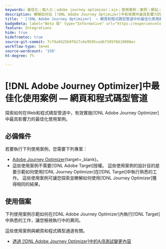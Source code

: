 ```yaml
---
keywords: 最佳化；個人化；adobe journey optimizer；ajo；使用案例；案例；網站；程式碼型
description: 瞭解如何在 [!DNL Adobe Journey Optimizer]中有效實作最具影響力的最佳化使用案例。
title: ' [!DNL Adobe Journey Optimizer]  — 網頁和程式碼型管道中的最佳化使用案例'
badgeBeta: label="Beta 版" type="Informative" url="https://experienceleague.adobe.com/docs/target/using/introduction/intro.html#beta newtab=true" tooltip=" [!DNL Adobe Target] 有哪些 Beta 版功能。"
feature: Integrations
hide: true
hidefromtoc: true
source-git-commit: 7cf9a9425b9fb17c6e9595cedb7395f6610006ec
workflow-type: tm+mt
source-wordcount: '159'
ht-degree: 7%

---
```


# [!DNL Adobe Journey Optimizer]中最佳化使用案例 — 網頁和程式碼型管道

探索如何在Web和程式碼型管道中，有效實施[!DNL Adobe Journey Optimizer]中最具影響力的最佳化使用案例。

## 必備條件

若要執行下列使用案例，您需要下列專案：

* [Adobe Journey Optimizer](https://experienceleague.adobe.com/en/docs/journey-optimizer/using/get-started/get-started){target=_blank}。
* 這些使用案例不需要[!DNL Adobe Target]授權。 這些使用案例的設計目的是要示範如何使用[!DNL Journey Optimizer]在[!DNL Target]中執行熟悉的工作。 這些使用案例可讓您探索並瞭解如何使用[!DNL Journey Optimizer]獲得相同的結果。

## 使用個案

下列使用案例示範如何在[!DNL Adobe Journey Optimizer]內執行[!DNL Target]中熟悉的工作，讓您檢視執行中的異同。

這些使用案例與網頁和程式碼型通道有關。

* [透過 [!DNL Adobe Journey Optimizer]中的A/B測試變更內容](/help/main/c-integrating-target-with-mac/ajo/content-change-using-ajo.md)